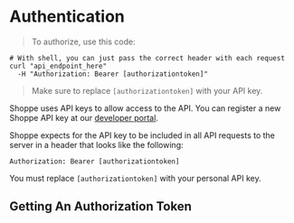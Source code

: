 # Authentication

> To authorize, use this code:

```shell
# With shell, you can just pass the correct header with each request
curl "api_endpoint_here"
  -H "Authorization: Bearer [authorizationtoken]"
```

> Make sure to replace `[authorizationtoken]` with your API key.

Shoppe uses API keys to allow access to the API. You can register a new Shoppe API key at our [developer portal](https://www.shoppewith.me/oauth/applications/).

Shoppe expects for the API key to be included in all API requests to the server in a header that looks like the following:

`Authorization: Bearer [authorizationtoken]`

<aside class="notice">
You must replace <code>[authorizationtoken]</code> with your personal API key.
</aside>

## Getting An Authorization Token

